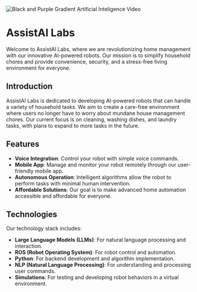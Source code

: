 ![Black and Purple Gradient Artificial Inteligence Video](https://github.com/AssistAI-Labs/.github/assets/67017828/7da73db2-2414-4f36-8f67-bec5540422c3)

# AssistAI Labs

Welcome to AssistAI Labs, where we are revolutionizing home management with our innovative AI-powered robots. Our mission is to simplify household chores and provide convenience, security, and a stress-free living environment for everyone.

## Introduction

AssistAI Labs is dedicated to developing AI-powered robots that can handle a variety of household tasks. We aim to create a care-free environment where users no longer have to worry about mundane house management chores. Our current focus is on cleaning, washing dishes, and laundry tasks, with plans to expand to more tasks in the future.

## Features

- **Voice Integration**: Control your robot with simple voice commands.
- **Mobile App**: Manage and monitor your robot remotely through our user-friendly mobile app.
- **Autonomous Operation**: Intelligent algorithms allow the robot to perform tasks with minimal human intervention.
- **Affordable Solutions**: Our goal is to make advanced home automation accessible and affordable for everyone.

## Technologies

Our technology stack includes:
- **Large Language Models (LLMs)**: For natural language processing and interaction.
- **ROS (Robot Operating System)**: For robot control and automation.
- **Python**: For backend development and algorithm implementation.
- **NLP (Natural Language Processing)**: For understanding and processing user commands.
- **Simulations**: For testing and developing robot behaviors in a virtual environment.
